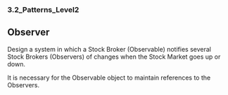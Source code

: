 ### 3.2_Patterns_Level2
## Observer
Design a system in which a Stock Broker (Observable) notifies several Stock Brokers (Observers) of changes when the Stock Market goes up or down.

It is necessary for the Observable object to maintain references to the Observers.
